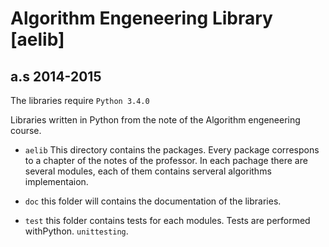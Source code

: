# Algorithm Engeneering Library  [aelib]
## a.s 2014-2015

The libraries require `Python 3.4.0`

Libraries written in Python from the note of the Algorithm engeneering course.
* `aelib` This directory contains the packages. Every package correspons to a chapter of the notes of the professor.
In each pachage there are several modules, each of them contains serveral algorithms implementaion.

* `doc` this folder will contains the documentation of the libraries.

* `test` this folder contains tests for each modules. Tests are performed withPython. `unittesting`.

